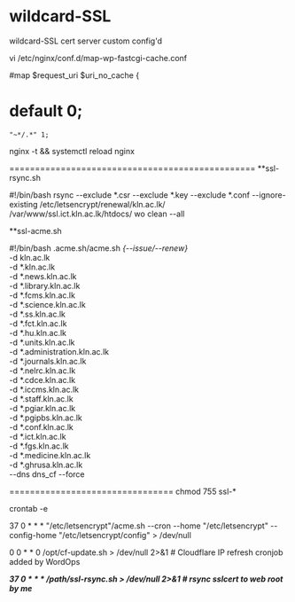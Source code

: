 # wildcard-SSL
wildcard-SSL cert server custom config'd


vi /etc/nginx/conf.d/map-wp-fastcgi-cache.conf

#map $request_uri $uri_no_cache {
#    default 0;

    "~*/.*" 1;
 
nginx -t && systemctl reload nginx

================================================
**ssl-rsync.sh

#!/bin/bash
rsync --exclude *.csr --exclude *.key --exclude *.conf --ignore-existing /etc/letsencrypt/renewal/kln.ac.lk/ /var/www/ssl.ict.kln.ac.lk/htdocs/
wo clean --all

**ssl-acme.sh 

#!/bin/bash
.acme.sh/acme.sh _{--issue/--renew}_ \
-d kln.ac.lk \
-d *.kln.ac.lk \
-d *.news.kln.ac.lk \
-d *.library.kln.ac.lk \
-d *.fcms.kln.ac.lk \
-d *.science.kln.ac.lk \
-d *.ss.kln.ac.lk \
-d *.fct.kln.ac.lk \
-d *.hu.kln.ac.lk \
-d *.units.kln.ac.lk \
-d *.administration.kln.ac.lk \
-d *.journals.kln.ac.lk \
-d *.nelrc.kln.ac.lk \
-d *.cdce.kln.ac.lk \
-d *.iccms.kln.ac.lk \
-d *.staff.kln.ac.lk \
-d *.pgiar.kln.ac.lk \
-d *.pgipbs.kln.ac.lk \
-d *.conf.kln.ac.lk \
-d *.ict.kln.ac.lk \
-d *.fgs.kln.ac.lk \
-d *.medicine.kln.ac.lk \
-d *.ghrusa.kln.ac.lk \
--dns dns_cf --force

================================
chmod 755 ssl-*

crontab -e

37 0 * * * "/etc/letsencrypt"/acme.sh --cron --home "/etc/letsencrypt" --config-home "/etc/letsencrypt/config" > /dev/null

0 0 * * 0 /opt/cf-update.sh > /dev/null 2>&1 # Cloudflare IP refresh cronjob added by WordOps

_**37 0 * * * /path/ssl-rsync.sh > /dev/null 2>&1 # rsync sslcert to web root by me**_

